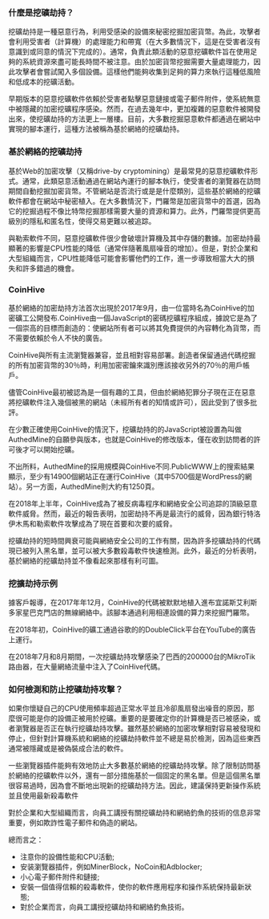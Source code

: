 ### 什麼是挖礦劫持？
挖礦劫持是一種惡意行為，利用受感染的設備來秘密挖掘加密貨幣。為此，攻擊者會利用受害者（計算機）的處理能力和帶寬（在大多數情況下，這是在受害者沒有意識到或同意的情況下完成的）。通常，負責此類活動的惡意挖礦軟件旨在使用足夠的系統資源來盡可能長時間不被注意。由於加密貨幣挖掘需要大量處理能力，因此攻擊者會嘗試闖入多個設備。這樣他們能夠收集到足夠的算力來執行這種低風險和低成本的挖礦活動。

早期版本的惡意挖礦軟件依賴於受害者點擊惡意鏈接或電子郵件附件，使系統無意中被隱藏的加密挖礦程序感染。然而，在過去幾年中，更加複雜的惡意軟件被開發出來，使挖礦劫持的方法更上一層樓。目前，大多數挖掘惡意軟件都通過在網站中實現的腳本運行，這種方法被稱為基於網絡的挖礦劫持。

### 基於網絡的挖礦劫持

基於Web的加密攻擊（又稱drive-by cryptomining）是最常見的惡意挖礦軟件形式。通常，此類惡意活動通過在網站內運行的腳本執行，使受害者的瀏覽器在訪問期間自動挖掘加密貨幣。不管網站是否流行或是是什麼類別，這些基於網絡的挖礦軟件都會在網站中秘密植入。在大多數情況下，門羅幣是加密貨幣中的首選，因為它的挖掘過程不像比特幣挖掘那樣需要大量的資源和算力。此外，門羅幣提供更高級別的隱私和匿名性，使得交易更難以被追踪。

與勒索軟件不同，惡意挖礦軟件很少會破壞計算機及其中存儲的數據。加密劫持最顯著的影響是CPU性能的降低（通常伴隨著風扇噪音的增加）。但是，對於企業和大型組織而言，CPU性能降低可能會影響他們的工作，進一步導致相當大大的損失和許多錯過的機會。

### CoinHive

基於網絡的加密劫持方法首次出現於2017年9月，由一位當時名為CoinHive的加密礦工公開發布.CoinHive由一個JavaScript的密碼挖礦程序組成，據說它是為了一個崇高的目標而創造的：使網站所有者可以將其免費提供的內容轉化為貨幣，而不需要依賴於令人不快的廣告。

CoinHive與所有主流瀏覽器兼容，並且相對容易部署。創造者保留通過代碼挖掘的所有加密貨幣的30％時，利用加密密鑰來識別應該接收另外的70％的用戶帳戶。

儘管CoinHive最初被認為是一個有趣的工具，但由於網絡犯罪分子現在正在惡意將挖礦軟件注入幾個被黑的網站（未經所有者的知情或許可），因此受到了很多批評。

在少數正確使用CoinHive的情況下，挖礦劫持的的JavaScript被設置為叫做AuthedMine的自願參與版本，也就是CoinHive的修改版本，僅在收到訪問者的許可後才可以開始挖礦。

不出所料，AuthedMine的採用規模與CoinHive不同.PublicWWW上的搜索結果顯示，至少有14900個網站正在運行CoinHive（其中5700個是WordPress的網站）。另一方面，AuthedMine則大約有1250頁。

在2018年上半年，CoinHive成為了被反病毒程序和網絡安全公司追踪的頂級惡意軟件威脅。然而，最近的報告表明，加密劫持不再是最流行的威脅，因為銀行特洛伊木馬和勒索軟件攻擊成為了現在首要和次要的威脅。

挖礦劫持的短時間興衰可能與網絡安全公司的工作有關，因為許多挖礦劫持的代碼現已被列入黑名單，並可以被大多數殺毒軟件快速檢測。此外，最近的分析表明，基於網絡的挖礦劫持並不像看起來那樣有利可圖。

### 挖擴劫持示例

據客戶報導，在2017年年12月，CoinHive的代碼被默默地植入進布宜諾斯艾利斯多家星巴克門店的無線網絡中。該腳本通過利用相連設備的算力來挖掘門羅幣。

在2018年初，CoinHive的礦工通過谷歌的的DoubleClick平台在YouTube的廣告上運行。

在2018年7月和8月期間，一次挖礦劫持攻擊感染了巴西的200000台的MikroTik路由器，在大量網絡流量中注入了CoinHive代碼。

### 如何檢測和防止挖礦劫持攻擊？

如果你懷疑自己的CPU使用頻率超過正常水平並且冷卻風扇發出噪音的原因，那麼很可能是你的設備正被用於挖礦。重要的是要確定你的計算機是否已被感染，或者瀏覽器是否正在執行挖礦劫持攻擊。雖然基於網絡的加密攻擊相對容易被發現和停止，但針對計算機系統和網絡的挖礦劫持軟件並不總是易於檢測，因為這些東西通常被隱藏或是被偽裝成合法的軟件。

一些瀏覽器插件能夠有效地防止大多數基於網絡的挖礦劫持攻擊。除了限制訪問基於網絡的挖礦軟件以外，還有一部分措施基於一個固定的黑名單。但是這個黑名單很容易過時，因為會不斷地出現新的挖礦劫持方法。因此，建議保持更新操作系統並且使用最新殺毒軟件

對於企業和大型組織而言，向員工講授有關挖礦劫持和網絡釣魚的技術的信息非常重要，例如欺詐性電子郵件和偽造的網站。

總而言之：

* 注意你的設備性能和CPU活動;
* 安装瀏覽器插件，例如MinerBlock，NoCoin和Adblocker;
* 小心電子郵件附件和鏈接;
* 安裝一個值得信賴的殺毒軟件，使你的軟件應用程序和操作系統保持最新狀態;
* 對於企業而言，向員工講授挖礦劫持和網絡釣魚技術。